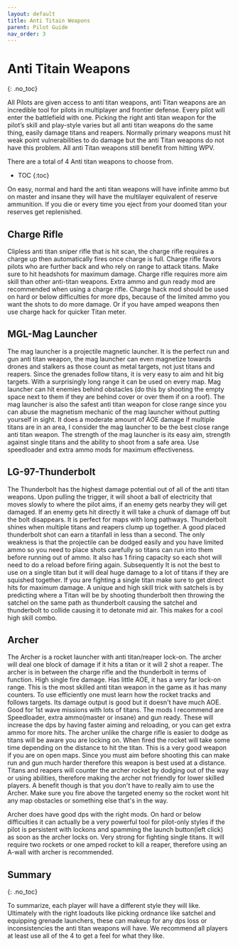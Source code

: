 ```yaml
---
layout: default
title: Anti Titain Weapons
parent: Pilot Guide
nav_order: 3
---
```


# Anti Titain Weapons
{: .no_toc}

All Pilots are given access to anti titan weapons, anti Titan weapons are an incredible tool for pilots in multiplayer and frontier defense. Every pilot will enter the battlefield with one. Picking the right anti titan weapon for the pilot’s skill and play-style varies but all anti titan weapons do the same thing, easily damage titans and reapers. Normally primary weapons must hit weak point vulnerabilities to do damage but the anti Titan weapons do not have this problem. All anti Titan weapons still benefit from hitting WPV.

There are a total of 4 Anti titan weapons to choose from.

- TOC
{:toc}

On easy, normal and hard the anti titan weapons will have infinite ammo but on master and insane they will have the multilayer equivalent of reserve ammunition. If you die or every time you eject from your doomed titan your reserves get replenished.

## Charge Rifle

Clipless anti titan sniper rifle that is hit scan, the charge rifle requires a charge up then automatically fires once charge is full. Charge rifle favors pilots who are further back and who rely on range to attack titans. Make sure to hit headshots for maximum damage. Charge rifle requires more aim skill than other anti-titan weapons. Extra ammo and gun ready mod are recommended when using a charge rifle. Charge hack mod should be used on hard or below difficulties for more dps, because of the limited ammo you want the shots to do more damage. Or if you have amped weapons then use charge hack for quicker Titan meter.

## MGL-Mag Launcher

The mag launcher is a projectile magnetic launcher. It is the perfect run and gun anti titan weapon, the mag launcher can even magnetize towards drones and stalkers as those count as metal targets, not just titans and reapers. Since the grenades follow titans, it is very easy to aim and hit big targets. With a surprisingly long range it can be used on every map. Mag launcher can hit enemies behind obstacles (do this by shooting the empty space next to them if they are behind cover or over them if on a roof). The mag launcher is also the safest anti titan weapon for close range since you can abuse the magnetism mechanic of the mag launcher without putting yourself in sight. It does a moderate amount of AOE damage if multiple titans are in an area, I consider the mag launcher to be the best close range anti titan weapon. The strength of the mag launcher is its easy aim, strength against single titans and the ability to shoot from a safe area. Use speedloader and extra ammo mods for maximum effectiveness.

## LG-97-Thunderbolt

The Thunderbolt has the highest damage potential out of all of the anti titan weapons. Upon pulling the trigger, it will shoot a ball of electricity that moves slowly to where the pilot aims, if an enemy gets nearby they will get damaged. If an enemy gets hit directly it will take a chunk of damage off but the bolt disappears. It is perfect for maps with long pathways. Thunderbolt shines when multiple titans and reapers clump up together. A good placed thunderbolt shot can earn a titanfall in less than a second. The only weakness is that the projectile can be dodged easily and you have limited ammo so you need to place shots carefully so titans can run into them before running out of ammo. It also has 1 firing capacity so each shot will need to do a reload before firing again. Subsequently It is not the best to use on a single titan but it will deal huge damage to a lot of titans if they are squished together. If you are fighting a single titan make sure to get direct hits for maximum damage. A unique and high skill trick with satchels is by predicting where a Titan will be by shooting thunderbolt then throwing the satchel on the same path as thunderbolt causing the satchel and thunderbolt to collide causing it to detonate mid air. This makes for a cool high skill combo.

## Archer

The Archer is a rocket launcher with anti titan/reaper lock-on. The archer will deal one block of damage if it hits a titan or it will 2 shot a reaper. The archer is in between the charge rifle and the thunderbolt in terms of function. High single fire damage. Has little AOE, it has a very far lock-on range. This is the most skilled anti titan weapon in the game as it has many counters. To use efficiently one must learn how the rocket tracks and follows targets. Its damage output is good but it doesn't have much AOE. Good for 1st wave missions with lots of titans. The mods I recommend are Speedloader, extra ammo(master or insane) and gun ready. These will increase the dps by having faster aiming and reloading, or you can get extra ammo for more hits. The archer unlike the charge rifle is easier to dodge as titans will be aware you are locking on. When fired the rocket will take some time depending on the distance to hit the titan. This is a very good weapon if you are on open maps. Since you must aim before shooting this can make run and gun much harder therefore this weapon is best used at a distance. Titans and reapers will counter the archer rocket by dodging out of the way or using abilities, therefore making the archer not friendly for lower skilled players. A benefit though is that you don't have to really aim to use the Archer. Make sure you fire above the targeted enemy so the rocket wont hit any map obstacles or something else that's in the way.

Archer does have good dps with the right mods. On hard or below difficulties it can actually be a very powerful tool for pilot-only styles if the pilot is persistent with lockons and spamming the launch button(left click) as soon as the archer locks on. Very strong for fighting single titans. It will require two rockets or one amped rocket to kill a reaper, therefore using an A-wall with archer is recommended.

## Summary
{: .no_toc}

To summarize, each player will have a different style they will like. Ultimately with the right loadouts like picking ordnance like satchel and equipping grenade launchers, these can makeup for any dps loss or inconsistencies the anti titan weapons will have. We recommend all players at least use all of the 4 to get a feel for what they like.

